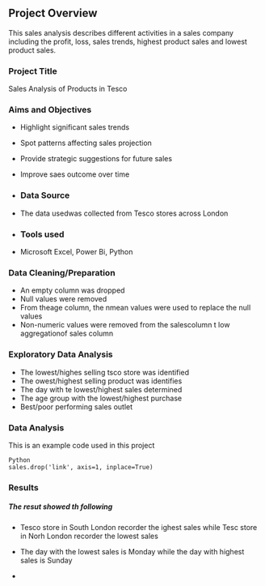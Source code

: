 ## Project Overview
This sales analysis describes different activities in a sales company including the profit, loss, sales trends, highest product sales and lowest product sales.

### Project Title
Sales Analysis of Products in Tesco

### Aims and Objectives
- Highlight significant sales trends
- Spot patterns affecting sales projection
- Provide strategic suggestions for future sales
- Improve saes outcome over time

- ### Data Source
- The data usedwas collected from Tesco stores across London

- ### Tools used
- Microsoft Excel, Power Bi, Python

### Data Cleaning/Preparation
- An empty column was dropped
- Null values were removed
- From theage column, the nmean values were used to replace the null values
- Non-numeric values were removed from the salescolumn t low aggregationof sales column

### Exploratory Data Analysis
- The lowest/highes selling tsco store was identified
- The owest/highest selling product was identifies
- The day with te lowest/highest sales determined
- The age group with the lowest/highest purchase
- Best/poor performing sales outlet

### Data Analysis
This is an example code used in this project

```
Python
sales.drop('link', axis=1, inplace=True)
```
### Results
##### The resut showed th following
- Tesco store in South London recorder the ighest sales while Tesc store in Norh London recorder the lowest sales
- The day with the lowest sales is Monday while the day with highest sales is Sunday

- 

